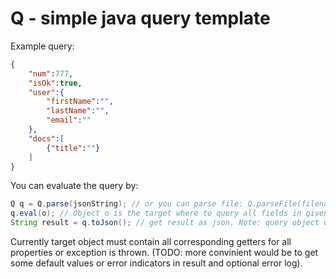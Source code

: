 # Q - simple java query template

Example query:

```json
{
	"num":777,
	"isOk":true,
	"user":{
		"firstName":"",
		"lastName":"",
		"email":""
	},
	"docs":[ 
		{"title":""}
	]
}
```

You can evaluate the query by:

```java
Q q = Q.parse(jsonString); // or you can parse file: Q.parseFile(filename);
q.eval(o); // Object o is the target where to query all fields in given query object.
String result = q.toJson(); // get result as json. Note: query object q is modified and contains the result.
```

Currently target object must contain all corresponding getters for all properties or exception is thrown. 
(TODO: more convinient would be to get some default values or error indicators in result and optional error log).




 

